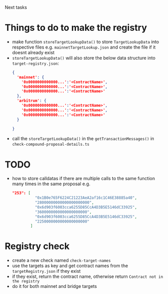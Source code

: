Next tasks

# Things to do to make the registry
- make function `storeTargetLookupData()` to store `TargetLookupData` into respective files e.g. `mainnetTargetLookup.json` and create the file if it doesnt already exist
- `storeTargetLookupData()` will also store the below data structure into `target-registry.json`:
  ```json
  {
    'mainnet': {
      '0x0000000000000...':'<ContractName>',
      '0x0000000000000...':'<ContractName>',
      '0x0000000000000...':'<ContractName>'
    },
    'arbitrum': {
      '0x0000000000000...':'<ContractName>',
      '0x0000000000000...':'<ContractName>',
      '0x0000000000000...':'<ContractName>'
    }
    
  }
  ```
- call the `storeTargetLookupData()` in the `getTransactionMessages()` in `check-compound-proposal-details.ts`

# TODO
- how to store calldatas if there are multiple calls to the same function many times in the same proposal
  e.g. 
  ```json
  "253": [
            "0x1B0e765F6224C21223AeA2af16c1C46E38885a40",
            "28000000000000000000000",
            "0x6d903f6003cca6255D85CcA4D3B5E5146dC33925",
            "3600000000000000000000",
            "0x6d903f6003cca6255D85CcA4D3B5E5146dC33925",
            "2250000000000000000000"
          ]
  ```

# Registry check
- create a new check named `check-target-names`
- use the targets as key and get contract names from the `targetRegistry.json` if they exist
- if they exist, return the contract name, otherwise return `Contract not in the registry`
- do it for both mainnet and bridge targets